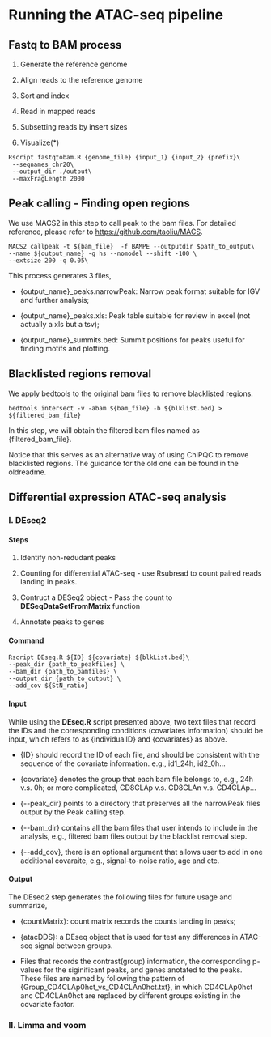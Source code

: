# Running the ATAC-seq pipeline

## Fastq to BAM process

1. Generate the reference genome

2. Align reads to the reference genome

3. Sort and index

4. Read in mapped reads

5. Subsetting reads by insert sizes

6. Visualize(*)

```{r,eval=FALSE}
Rscript fastqtobam.R {genome_file} {input_1} {input_2} {prefix}\
 --seqnames chr20\
 --output_dir ./output\
 --maxFragLength 2000 
```


## Peak calling - Finding open regions

We use MACS2 in this step to call peak to the bam files. For detailed reference, please refer to https://github.com/taoliu/MACS.

```{r,eval=FALSE}
MACS2 callpeak -t ${bam_file}  -f BAMPE --outputdir $path_to_output\
--name ${output_name} -g hs --nomodel --shift -100 \
--extsize 200 -q 0.05\
```

This process generates 3 files,

- {output_name}_peaks.narrowPeak: Narrow peak format suitable for IGV and further analysis;

- {output_name}_peaks.xls: Peak table suitable for review in excel (not actually a xls but a tsv);

- {output_name}_summits.bed: Summit positions for peaks useful for finding motifs and plotting.


## Blacklisted regions removal

We apply bedtools to the original bam files to remove blacklisted regions. 

```{r,eval=FALSE}
bedtools intersect -v -abam ${bam_file} -b ${blklist.bed} > ${filtered_bam_file}
```

In this step, we will obtain the filtered bam files named as {filtered_bam_file}.

Notice that this serves as an alternative way of using ChIPQC to remove blacklisted regions. The guidance for the old one can be found in the oldreadme.


## Differential expression ATAC-seq analysis

### I. DEseq2

#### Steps 

 1. Identify non-redudant peaks 
 

 2. Counting for differential ATAC-seq - use Rsubread to count paired reads landing in peaks.

 3. Contruct a DESeq2 object - Pass the count to __DESeqDataSetFromMatrix__ function 
 
 
 4. Annotate peaks to genes
 

#### Command
```{r,eval=FALSE}
Rscript DEseq.R ${ID} ${covariate} ${blkList.bed}\
--peak_dir {path_to_peakfiles} \
--bam_dir {path_to_bamfiles} \
--output_dir {path_to_output} \
--add_cov ${StN_ratio}
```

#### Input
While using the __DEseq.R__ script presented above, two text files that record the IDs and the corresponding conditions (covariates information) should be input, which refers to as {individualID} and {covariates} as above. 


- {ID} should record the ID of each file, and should be consistent with the sequence of the covariate information. e.g., id1_24h, id2_0h... 

- {covariate} denotes the group that each bam file belongs to, e.g., 24h v.s. 0h; or more complicated, CD8CLAp v.s. CD8CLAn v.s. CD4CLAp... 

- {--peak_dir} points to a directory that preserves all the narrowPeak files output by the Peak calling step. 

- {--bam_dir} contains all the bam files that user intends to include in the analysis, e.g., filtered bam files output by the blacklist removal step.

- {--add_cov}, there is an optional argument that allows user to add in one additional covaraite, e.g., signal-to-noise ratio, age and etc.

#### Output

The DEseq2 step generates the following files for future usage and summarize, 

- {countMatrix}: count matrix records the counts landing in peaks;

- {atacDDS}: a DEseq object that is used for test any differences in ATAC-seq signal between groups.

- Files that records the contrast(group) information, the corresponding p-values for the siginificant peaks, and genes anotated to the peaks. These files are named by following the pattern of {Group_CD4CLAp0hct_vs_CD4CLAn0hct.txt}, in which CD4CLAp0hct anc CD4CLAn0hct are replaced by different groups existing in the covariate factor.


### II. Limma and voom




